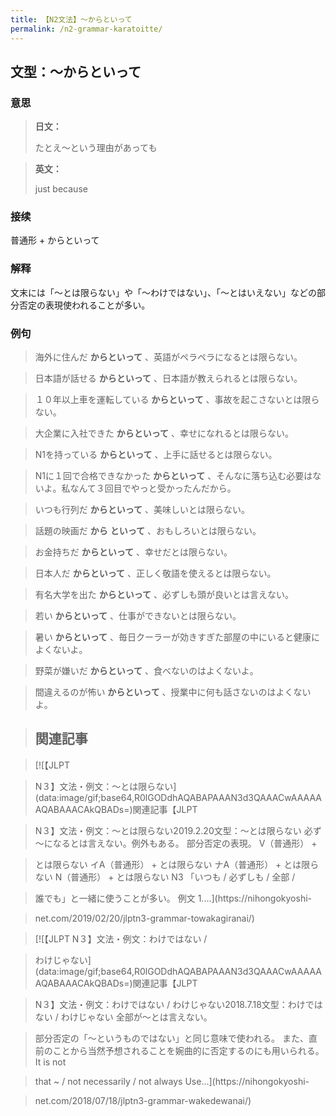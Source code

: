 ```yaml
---
title: 【N2文法】〜からといって
permalink: /n2-grammar-karatoitte/
---
```


## 文型：〜からといって

### 意思

> **日文：**
> 
> たとえ〜という理由があっても


> **英文：**
> 
> just because


### 接续

普通形 + からといって

### 解释

文末には「〜とは限らない」や「〜わけではない」、「〜とはいえない」などの部分否定の表現使われることが多い。

### 例句

> 海外に住んだ **からといって** 、英語がペラペラになるとは限らない。

> 日本語が話せる **からといって** 、日本語が教えられるとは限らない。

> １０年以上車を運転している **からといって** 、事故を起こさないとは限らない。

> 大企業に入社できた **からといって** 、幸せになれるとは限らない。

>  N1を持っている **からといって** 、上手に話せるとは限らない。

> N1に１回で合格できなかった **からといって** 、そんなに落ち込む必要はないよ。私なんて３回目でやっと受かったんだから。

> いつも行列だ **からといって** 、美味しいとは限らない。

> 話題の映画だ **から** **といって** 、おもしろいとは限らない。

> お金持ちだ **からといって** 、幸せだとは限らない。

> 日本人だ **からといって** 、正しく敬語を使えるとは限らない。

> 有名大学を出た **からといって** 、必ずしも頭が良いとは言えない。

> 若い **からといって** 、仕事ができないとは限らない。

> 暑い **からといって** 、毎日クーラーが効きすぎた部屋の中にいると健康によくないよ。

> 野菜が嫌いだ **からといって** 、食べないのはよくないよ。

> 間違えるのが怖い **からといって** 、授業中に何も話さないのはよくないよ。

> ## 関連記事

> [![【JLPT

> N３】文法・例文：〜とは限らない](data:image/gif;base64,R0lGODdhAQABAPAAAN3d3QAAACwAAAAAAQABAAACAkQBADs=)関連記事【JLPT

> N３】文法・例文：〜とは限らない2019.2.20文型：〜とは限らない 必ず～になるとは言えない。例外もある。 部分否定の表現。 V（普通形） +

> とは限らない イA（普通形） + とは限らない ナA（普通形） + とは限らない N（普通形） + とは限らない N3 「いつも / 必ずしも / 全部 /

> 誰でも」と一緒に使うことが多い。 例文 1....](https://nihongokyoshi-

> net.com/2019/02/20/jlptn3-grammar-towakagiranai/)

> [![【JLPT N３】文法・例文：わけではない /

> わけじゃない](data:image/gif;base64,R0lGODdhAQABAPAAAN3d3QAAACwAAAAAAQABAAACAkQBADs=)関連記事【JLPT

> N３】文法・例文：わけではない / わけじゃない2018.7.18文型：わけではない / わけじゃない 全部が〜とは言えない。

> 部分否定の「〜というものではない」と同じ意味で使われる。 また、直前のことから当然予想されることを婉曲的に否定するのにも用いられる。 It is not

> that ~ / not necessarily / not always Use...](https://nihongokyoshi-

> net.com/2018/07/18/jlptn3-grammar-wakedewanai/)

